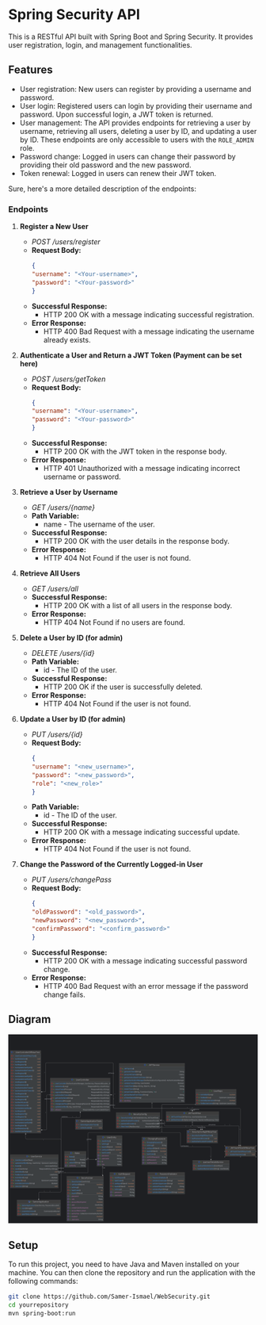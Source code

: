 # Spring Security API

This is a RESTful API built with Spring Boot and Spring Security. It provides user registration, login, and management functionalities.

## Features

- User registration: New users can register by providing a username and password.
- User login: Registered users can login by providing their username and password. Upon successful login, a JWT token is returned.
- User management: The API provides endpoints for retrieving a user by username, retrieving all users, deleting a user by ID, and updating a user by ID. These endpoints are only accessible to users with the `ROLE_ADMIN` role.
- Password change: Logged in users can change their password by providing their old password and the new password.
- Token renewal: Logged in users can renew their JWT token.

Sure, here's a more detailed description of the endpoints:


### Endpoints

1. **Register a New User**
   - *POST /users/register*
   - **Request Body:**
     ```json
     { 
     "username": "<Your-username>", 
     "password": "<Your-password>" 
     }
     ```
   - **Successful Response:**
      - HTTP 200 OK with a message indicating successful registration.
   - **Error Response:**
      - HTTP 400 Bad Request with a message indicating the username already exists.

2. **Authenticate a User and Return a JWT Token (Payment can be set here)**
   - *POST /users/getToken*
   - **Request Body:**
     ```json
     { 
     "username": "<Your-username>", 
     "password": "<Your-password>" 
     }
     ```
   - **Successful Response:**
      - HTTP 200 OK with the JWT token in the response body.
   - **Error Response:**
      - HTTP 401 Unauthorized with a message indicating incorrect username or password.

3. **Retrieve a User by Username**
   - *GET /users/{name}*
   - **Path Variable:**
      - name - The username of the user.
   - **Successful Response:**
      - HTTP 200 OK with the user details in the response body.
   - **Error Response:**
      - HTTP 404 Not Found if the user is not found.

4. **Retrieve All Users**
   - *GET /users/all*
   - **Successful Response:**
      - HTTP 200 OK with a list of all users in the response body.
   - **Error Response:**
      - HTTP 404 Not Found if no users are found.

5. **Delete a User by ID (for admin)**
   - *DELETE /users/{id}*
   - **Path Variable:**
      - id - The ID of the user.
   - **Successful Response:**
      - HTTP 200 OK if the user is successfully deleted.
   - **Error Response:**
      - HTTP 404 Not Found if the user is not found.

6. **Update a User by ID (for admin)**
   - *PUT /users/{id}*
   - **Request Body:**
     ```json
     { 
     "username": "<new_username>", 
     "password": "<new_password>",
     "role": "<new_role>" 
     }
     ```
   - **Path Variable:**
      - id - The ID of the user.
   - **Successful Response:**
      - HTTP 200 OK with a message indicating successful update.
   - **Error Response:**
      - HTTP 404 Not Found if the user is not found.

7. **Change the Password of the Currently Logged-in User**
   - *PUT /users/changePass*
   - **Request Body:**
     ```json
     { 
     "oldPassword": "<old_password>", 
     "newPassword": "<new_password>", 
     "confirmPassword": "<confirm_password>" 
     }
     ```
   - **Successful Response:**
      - HTTP 200 OK with a message indicating successful password change.
   - **Error Response:**
      - HTTP 400 Bad Request with an error message if the password change fails.




## Diagram

![Diagram](Diagram%2FSamer.png)


## Setup

To run this project, you need to have Java and Maven installed on your machine. You can then clone the repository and run the application with the following commands:



```bash
git clone https://github.com/Samer-Ismael/WebSecurity.git
cd yourrepository
mvn spring-boot:run
